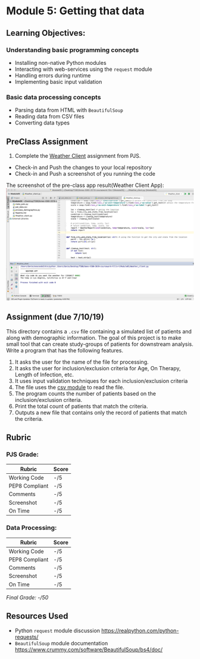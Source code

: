 # Module 5: Getting that data

## Learning Objectives:

### Understanding basic programming concepts
 - Installing non-native Python modules
 - Interacting with web-services using the `request` module
 - Handling errors during runtime
 - Implementing basic input validation
 
### Basic data processing concepts
 - Parsing data from HTML with `BeautifulSoup`
 - Reading data from CSV files
 - Converting data types
 
## PreClass Assignment

1. Complete the [Weather Client](https://github.com/biomed-bioinformatics-bootcamp/python-jumpstart-course-demos/tree/master/apps/05_weather_client) assignment from PJS.
  - Check-in and Push the changes to your local repository
  - Check-in and Push a screenshot of you running the code

The screenshot of the pre-class app result(Weather Client App):
![The screenshot of the pre-class app result(Weather Client App)](https://github.com/biomed-bioinformatics-bootcamp/bmes-t580-2019-coursework-Yilin-Y/blob/master/Module05/Screenshot_Weather.png?raw=true)
 
## Assignment (due 7/10/19)

This directory contains a `.csv` file containing a simulated list of patients and along with demographic information.
The goal of this project is to make small tool that can create study-groups of patients for downstream analysis.
Write a program that has the following features.   

1. It asks the user for the name of the file for processing.
2. It asks the user for inclusion/exclusion criteria for Age, On Therapy, Length of Infection, etc.
3. It uses input validation techniques for each inclusion/exclusion criteria
4. The file uses the [csv module](https://docs.python.org/3/library/csv.html) to read the file.
5. The program counts the number of patients based on the inclusion/exclusion criteria. 
6. Print the total count of patients that match the criteria.
7. Outputs a new file that contains only the record of patients that match the criteria.


## Rubric

### PJS Grade:

|  Rubric        | Score | 
|----------------|-------|
| Working Code   |  -/5  |
| PEP8 Compliant |  -/5  |
| Comments       |  -/5  |
| Screenshot     |  -/5  |
| On Time        |  -/5  |

### Data Processing:

|  Rubric        | Score | 
|----------------|-------|
| Working Code   |  -/5  |
| PEP8 Compliant |  -/5  |
| Comments       |  -/5  |
| Screenshot     |  -/5  |
| On Time        |  -/5  |

*Final Grade: -/50*

## Resources Used

- Python `request` module discussion https://realpython.com/python-requests/
- `BeautifulSoup` module documentation https://www.crummy.com/software/BeautifulSoup/bs4/doc/ 